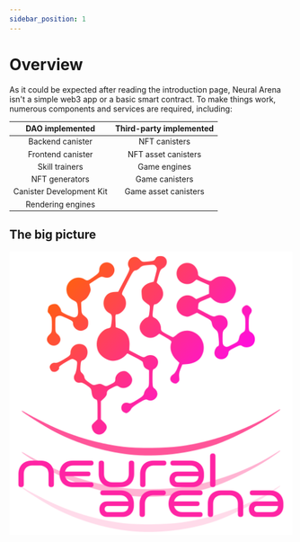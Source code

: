 ```yaml
---
sidebar_position: 1
---
```


# Overview

As it could be expected after reading the introduction page, Neural Arena isn't a simple web3 app or a basic smart contract. To make things work, numerous components and services are required, including:

|DAO implemented|Third-party implemented|
|:--:|:--:|
|Backend canister|NFT canisters|
|Frontend canister|NFT asset canisters|
|Skill trainers|Game engines|
|NFT generators|Game canisters|
|Canister Development Kit|Game asset canisters|
|Rendering engines| |

## The big picture

![Logo](./img/logo-vert.svg)

